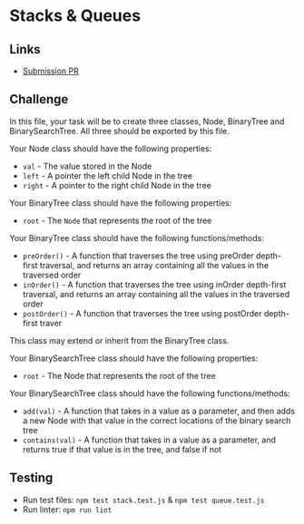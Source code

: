 # Stacks & Queues
    
## Links
- [Submission PR](https://github.com/madisonstehle/data-structures-and-algorithms/pull/40)


## Challenge
In this file, your task will be to create three classes, Node, BinaryTree and BinarySearchTree. All three should be exported by this file.

Your Node class should have the following properties:
- `val` - The value stored in the Node
- `left` - A pointer the left child Node in the tree
- `right` - A pointer to the right child Node in the tree

Your BinaryTree class should have the following properties:
- `root` - The `Node` that represents the root of the tree

Your BinaryTree class should have the following functions/methods:
- `preOrder()` - A function that traverses the tree using preOrder depth-first traversal, and returns an array containing all the values in the traversed order
- `inOrder()` - A function that traverses the tree using inOrder depth-first traversal, and returns an array containing all the values in the traversed order
- `postOrder()` - A function that traverses the tree using postOrder depth-first traver

This class may extend or inherit from the BinaryTree class.

Your BinarySearchTree class should have the following properties:
- `root` - The Node that represents the root of the tree

Your BinarySearchTree class should have the following functions/methods:
- `add(val)` - A function that takes in a value as a parameter, and then adds a new Node with that value in the correct locations of the binary search tree
- `contains(val)` - A function that takes in a value as a parameter, and returns true if that value is in the tree, and false if not

## Testing
 - Run test files: `npm test stack.test.js` & `npm test queue.test.js`
 - Run linter: `npm run lint`
